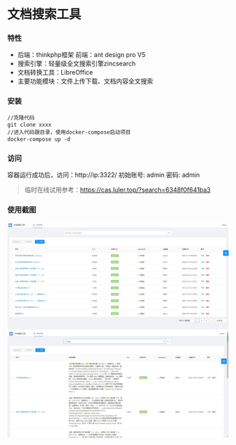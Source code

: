 # 文档搜索工具

### 特性

- 后端：thinkphp框架 前端：ant design pro V5
- 搜索引擎：轻量级全文搜索引擎zincsearch
- 文档转换工具：LibreOffice
- 主要功能模块：文件上传下载、文档内容全文搜索

### 安装

```
//克隆代码
git clone xxxx
//进入代码跟目录，使用docker-compose启动项目
docker-compose up -d
```

### 访问

容器运行成功后，访问：http://ip:3322/
初始账号: admin 密码: admin

> 临时在线试用参考：https://cas.luler.top/?search=6348f0f641ba3

### 使用截图

![这里有一张图片](example.jpg)
![这里有一张图片](example2.jpg)

